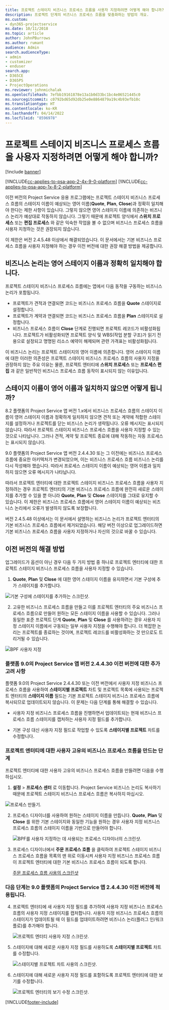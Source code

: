 ```yaml
---
title: 프로젝트 스테이지 비즈니스 프로세스 흐름을 사용자 지정하려면 어떻게 해야 합니까?
description: 프로젝트 단계의 비즈니스 프로세스 흐름을 맞춤화하는 방법의 개요.
ms.custom:
- dyn365-projectservice
ms.date: 10/11/2018
ms.topic: article
author: JohnPBurrows
ms.author: rumant
audience: Admin
search.audienceType:
- admin
- customizer
- enduser
search.app:
- D365CE
- D365PS
- ProjectOperations
ms.reviewer: johnmichalak
ms.openlocfilehash: 7efbb19161878e13a1b0d33bc1bc4e06521445c0
ms.sourcegitcommit: c0792bd65d92db25e0e8864879a19c4b93efb10c
ms.translationtype: HT
ms.contentlocale: ko-KR
ms.lasthandoff: 04/14/2022
ms.locfileid: "8596978"
---
```

# <a name="how-do-i-customize-the-project-stages-business-process-flow"></a>프로젝트 스테이지 비즈니스 프로세스 흐름을 사용자 지정하려면 어떻게 해야 합니까?

[!include [banner](../includes/psa-now-project-operations.md)]

[!INCLUDE[cc-applies-to-psa-app-2-4x-9-0-platform](../includes/cc-applies-to-psa-app-2-4x-9-0-platform.md)]
[!INCLUDE[cc-applies-to-psa-app-1x-8-2-platform](../includes/cc-applies-to-psa-app-1x-8-2-platform.md)]

이전 버전의 Project Service 응용 프로그램에는 프로젝트 스테이지 비즈니스 프로세스 흐름의 스테이지 이름이 예상되는 영어 이름(**Quote**, **Plan**, **Close**)과 정확히 일치해야 한다는 제한 사항이 있습니다. 그렇지 않으면 영어 스테이지 이름에 의존하는 비즈니스 논리가 예상대로 작동하지 않습니다. 그렇기 때문에 프로젝트 양식에서 **스위치 프로세스** 또는 **편집 프로세스** 와 같은 익숙한 작업을 볼 수 없으며 비즈니스 프로세스 흐름을 사용자 지정하는 것은 권장되지 않습니다. 

이 제한은 버전 2.4.5.48 이상에서 해결되었습니다. 이 문서에서는 기본 비즈니스 프로세스 흐름을 사용자 지정해야 하는 경우 이전 버전에 대한 권장 해결 방법을 제공합니다.  

## <a name="business-logic-requires-an-exact-match-with-english-stage-names"></a>비즈니스 논리는 영어 스테이지 이름과 정확히 일치해야 합니다.

프로젝트 스테이지 비즈니스 프로세스 흐름에는 앱에서 다음 동작을 구동하는 비즈니스 논리가 포함됩니다.
- 프로젝트가 견적과 연결되면 코드는 비즈니스 프로세스 흐름을 **Quote** 스테이지로 설정합니다.
- 프로젝트가 계약과 연결되면 코드는 비즈니스 프로세스 흐름을 **Plan** 스테이지로 설정합니다.
- 비즈니스 프로세스 흐름이 **Close** 단계로 진행되면 프로젝트 레코드가 비활성화됩니다. 프로젝트가 비활성화되면 프로젝트 양식 및 WBS(작업 분할 구조)가 읽기 전용으로 설정되고 명명된 리소스 예약이 해제되며 관련 가격표는 비활성화됩니다.

이 비즈니스 논리는 프로젝트 스테이지의 영어 이름에 의존합니다. 영어 스테이지 이름에 대한 이러한 의존성은 프로젝트 스테이지 비즈니스 프로세스 흐름의 사용자 지정을 권장하지 않는 주요 이유는 물론, 프로젝트 엔터티에 **스위치 프로세스** 또는 **프로세스 편집** 과 같은 일반적인 비즈니스 프로세스 흐름 동작이 표시되지 않는 이유입니다.

## <a name="what-happens-if-the-stage-names-dont-match-the-english-names"></a>스테이지 이름이 영어 이름과 일치하지 않으면 어떻게 됩니까?

8.2 플랫폼의 Project Service 앱 버전 1.x에서 비즈니스 프로세스 흐름의 스테이지 이름이 영어 스테이지 이름과 정확하게 일치하지 않으면 견적 또는 계약에 적합한 스테이지를 설정하거나 프로젝트를 닫는 비즈니스 논리가 생략됩니다. 오류 메시지는 표시되지 않습니다. 따라서 프로젝트 스테이지 비즈니스 프로세스 흐름을 사용자 지정할 수 있는 것으로 나타납니다. 그러나 견적, 계약 및 프로젝트 종료에 대해 작동하는 자동 프로세스는 표시되지 않습니다.

9.0 플랫폼의 Project Service 앱 버전 2.4.4.30 또는 그 이전에는 비즈니스 프로세스 흐름에 중요한 아키텍처가 변경되었으며, 이는 비즈니스 프로세스 흐름 비즈니스 논리를 다시 작성해야 했습니다. 따라서 프로세스 스테이지 이름이 예상되는 영어 이름과 일치하지 않으면 오류 메시지가 나타납니다. 

따라서 프로젝트 엔터티에 대한 프로젝트 스테이지 비즈니스 프로세스 흐름을 사용자 지정하려는 경우 프로젝트 엔터티의 기본 비즈니스 프로세스 흐름에 완전히 새로운 스테이지를 추가할 수 있을 뿐 아니라 **Quote**, **Plan** 및 **Close** 스테이지를 그대로 유지할 수 있습니다. 이 제한은 비즈니스 프로세스 흐름에서 영어 스테이지 이름이 예상되는 비즈니스 논리에서 오류가 발생하지 않도록 보장합니다.

버전 2.4.5.48 이상에서는 이 문서에서 설명하는 비즈니스 논리가 프로젝트 엔터티의 기본 비즈니스 프로세스 흐름에서 제거되었습니다. 해당 버전 이상으로 업그레이드하면 기본 비즈니스 프로세스 흐름을 사용자 지정하거나 자신의 것으로 바꿀 수 있습니다. 

## <a name="workarounds-for-earlier-versions"></a>이전 버전의 해결 방법

업그레이드가 옵션이 아닌 경우 다음 두 가지 방법 중 하나로 프로젝트 엔터티에 대한 프로젝트 스테이지 비즈니스 프로세스 흐름을 사용자 지정할 수 있습니다.

1. **Quote**, **Plan** 및 **Close** 에 대한 영어 스테이지 이름을 유지하면서 기본 구성에 추가 스테이지를 추가합니다.


![기본 구성에 스테이지를 추가하는 스크린샷.](media/FAQ-Customize-BPF-1.png)
 
2. 고유한 비즈니스 프로세스 흐름을 만들고 이를 프로젝트 엔터티의 주요 비즈니스 프로세스 흐름으로 만들어 원하는 모든 스테이지 이름을 사용할 수 있습니다. 그러나 동일한 표준 프로젝트 단계 **Quote**, **Plan** 및 **Close** 를 사용하려는 경우 사용자 지정 스테이지 이름에서 구동되는 일부 사용자 지정을 수행해야 합니다. 더 복잡한 논리는 프로젝트를 종료하는 것이며, 프로젝트 레코드를 비활성화하는 것 만으로도 트리거될 수 있습니다.

![BPF 사용자 지정](media/FAQ-Customize-BPF-2.png)

### <a name="additional-considerations-for-project-service-app-version-24430-or-earlier-on-platform-90"></a>플랫폼 9.0의 Project Service 앱 버전 2.4.4.30 이전 버전에 대한 추가 고려 사항

플랫폼 9.0의 Project Service 2.4.4.30 또는 이전 버전에서 사용자 지정 비즈니스 프로세스 흐름을 사용하여 **스테이지별 프로젝트** 차트 및 프로젝트 목록에 사용되는 프로젝트 엔터티의 **스테이지 이름** 필드는 기본 프로젝트 스테이지 비즈니스 프로세스 흐름에 복사되므로 업데이트되지 않습니다. 이 문제는 다음 단계를 통해 해결할 수 있습니다.

- 사용자 지정 비즈니스 프로세스 흐름을 진행하면서 업데이트되는 현재 비즈니스 프로세스 흐름 스테이지를 캡처하는 사용자 지정 필드를 추가합니다.

- 기본 구성 대신 사용자 지정 필드로 작업할 수 있도록 **스테이지별 프로젝트** 차트를 수정합니다.

### <a name="steps-to-create-your-own-business-process-flow-for-the-project-entity"></a>프로젝트 엔터티에 대한 사용자 고유의 비즈니스 프로세스 흐름을 만드는 단계

프로젝트 엔터티에 대한 사용자 고유의 비즈니스 프로세스 흐름을 만들려면 다음을 수행하십시오.

1. **설정** > **프로세스 센터** 로 이동합니다. Project Service 비즈니스 논리도 복사하기 때문에 프로젝트 스테이지 비즈니스 프로세스 흐름은 복사하지 마십시오.

  ![프로세스 만들기.](media/FAQ-Customize-BPF-3.png)

2. 프로세스 디자이너를 사용하여 원하는 스테이지 이름을 만듭니다. **Quote**, **Plan** 및 **Close** 를 위한 기본 스테이지와 동일한 기능을 원하는 경우 사용자 지정 비즈니스 프로세스 흐름의 스테이지 이름을 기반으로 만들어야 합니다.

   ![BPF를 사용자 지정하는 데 사용되는 프로세스 디자이너의 스크린샷.](media/FAQ-Customize-BPF-4.png) 

3. 프로세스 디자이너에서 **주문 프로세스 흐름** 을 클릭하여 프로젝트 스테이지 비즈니스 프로세스 흐름을 목록의 맨 위로 이동시켜 사용자 지정 비즈니스 프로세스 흐름이 프로젝트 엔터티에 대한 기본 비즈니스 프로세스 흐름이 되도록 합니다.


   [주문 프로세스 흐름 사용의 스크린샷](media/FAQ-Customize-BPF-5-720.png)

### <a name="the-following-steps-apply-to-project-service-app-24430-or-earlier-on-the-90-platform"></a>다음 단계는 9.0 플랫폼의 Project Service 앱 2.4.4.30 이전 버전에 적용됩니다.

4. 프로젝트 엔터티에 새 사용자 지정 필드를 추가하여 사용자 지정 비즈니스 프로세스 흐름의 사용자 지정 스테이지를 캡처합니다. 사용자 지정 비즈니스 프로세스 흐름의 스테이지가 업데이트될 때 이 필드를 업데이트하려면 비즈니스 논리(플러그 인/워크플로)를 추가해야 합니다.

   ![프로젝트 엔터티 사용자 지정 스크린샷.](media/FAQ-Customize-BPF-6-720.png)

5. 스테이지에 대해 새로운 사용자 지정 필드를 사용하도록 **스테이지별 프로젝트** 차트를 수정합니다.

   ![스테이지별 프로젝트 차트 사용의 스크린샷.](media/FAQ-Customize-BPF-7-720.png)

6. 스테이지에 대해 새로운 사용자 지정 필드를 포함하도록 프로젝트 엔터티에 대한 보기를 수정합니다.

   ![프로젝트 엔터티의 보기 수정 스크린샷.](media/FAQ-Customize-BPF-8-720.png)



[!INCLUDE[footer-include](../includes/footer-banner.md)]
